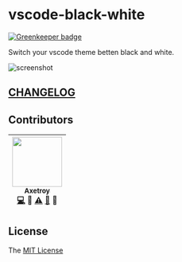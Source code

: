 # vscode-black-white

[![Greenkeeper badge](https://badges.greenkeeper.io/axetroy/vscode-black-white.svg)](https://greenkeeper.io/)

Switch your vscode theme betten black and white.

![screenshot](https://github.com/axetroy/vscode-black-white/raw/master/screenshot.gif)

## [CHANGELOG](https://github.com/axetroy/vscode-black-white/blob/master/CHANGELOG.md)

## Contributors

<!-- ALL-CONTRIBUTORS-LIST:START - Do not remove or modify this section -->

| [<img src="https://avatars1.githubusercontent.com/u/9758711?v=3" width="100px;"/><br /><sub>Axetroy</sub>](http://axetroy.github.io)<br />[💻](https://github.com/axetroy/vscode-black-white/commits?author=axetroy) 🔌 [⚠️](https://github.com/axetroy/vscode-black-white/commits?author=axetroy) [🐛](https://github.com/axetroy/vscode-black-white/issues?q=author%3Aaxetroy) 🎨 |
| :---------------------------------------------------------------------------------------------------------------------------------------------------------------------------------------------------------------------------------------------------------------------------------------------------------------------------------------------------------------------------------: |


<!-- ALL-CONTRIBUTORS-LIST:END -->

## License

The [MIT License](https://github.com/axetroy/vscode-black-white/blob/master/LICENSE)
